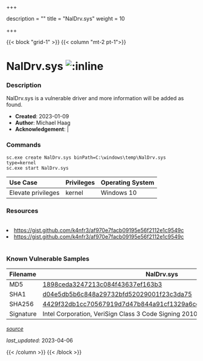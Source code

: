 +++

description = ""
title = "NalDrv.sys"
weight = 10

+++


{{< block "grid-1" >}}
{{< column "mt-2 pt-1">}}


# NalDrv.sys ![:inline](/images/twitter_verified.png) 


### Description

NalDrv.sys is a vulnerable driver and more information will be added as found.

- **Created**: 2023-01-09
- **Author**: Michael Haag
- **Acknowledgement**:  | [](https://twitter.com/)

### Commands

```
sc.exe create NalDrv.sys binPath=C:\windows\temp\NalDrv.sys type=kernel
sc.exe start NalDrv.sys
```

| Use Case | Privileges | Operating System | 
|:---- | ---- | ---- |
| Elevate privileges | kernel | Windows 10 |

### Resources
<br>
<li><a href=" https://gist.github.com/k4nfr3/af970e7facb09195e56f2112e1c9549c"> https://gist.github.com/k4nfr3/af970e7facb09195e56f2112e1c9549c</a></li>
<li><a href="https://gist.github.com/k4nfr3/af970e7facb09195e56f2112e1c9549c">https://gist.github.com/k4nfr3/af970e7facb09195e56f2112e1c9549c</a></li>
<br>

### Known Vulnerable Samples

| Filename | NalDrv.sys |
|:---- | ---- | 
| MD5 | <a href="https://www.virustotal.com/gui/file/1898ceda3247213c084f43637ef163b3">1898ceda3247213c084f43637ef163b3</a> |
| SHA1 | <a href="https://www.virustotal.com/gui/file/d04e5db5b6c848a29732bfd52029001f23c3da75">d04e5db5b6c848a29732bfd52029001f23c3da75</a> |
| SHA256 | <a href="https://www.virustotal.com/gui/file/4429f32db1cc70567919d7d47b844a91cf1329a6cd116f582305f3b7b60cd60b">4429f32db1cc70567919d7d47b844a91cf1329a6cd116f582305f3b7b60cd60b</a> |
| Signature | Intel Corporation, VeriSign Class 3 Code Signing 2010 CA, VeriSign   |


[*source*](https://github.com/magicsword-io/LOLDrivers/tree/main/yaml/naldrv.yaml)

*last_updated:* 2023-04-06








{{< /column >}}
{{< /block >}}
